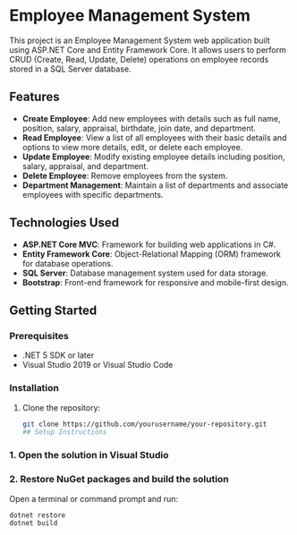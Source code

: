 # Employee Management System

This project is an Employee Management System web application built using ASP.NET Core and Entity Framework Core. It allows users to perform CRUD (Create, Read, Update, Delete) operations on employee records stored in a SQL Server database.

## Features

- **Create Employee**: Add new employees with details such as full name, position, salary, appraisal, birthdate, join date, and department.
- **Read Employee**: View a list of all employees with their basic details and options to view more details, edit, or delete each employee.
- **Update Employee**: Modify existing employee details including position, salary, appraisal, and department.
- **Delete Employee**: Remove employees from the system.
- **Department Management**: Maintain a list of departments and associate employees with specific departments.

## Technologies Used

- **ASP.NET Core MVC**: Framework for building web applications in C#.
- **Entity Framework Core**: Object-Relational Mapping (ORM) framework for database operations.
- **SQL Server**: Database management system used for data storage.
- **Bootstrap**: Front-end framework for responsive and mobile-first design.

## Getting Started

### Prerequisites

- .NET 5 SDK or later
- Visual Studio 2019 or Visual Studio Code

### Installation

1. Clone the repository:
   ```bash
   git clone https://github.com/yourusername/your-repository.git
   ## Setup Instructions

### 1. Open the solution in Visual Studio

### 2. Restore NuGet packages and build the solution

Open a terminal or command prompt and run:

```bash
dotnet restore
dotnet build

